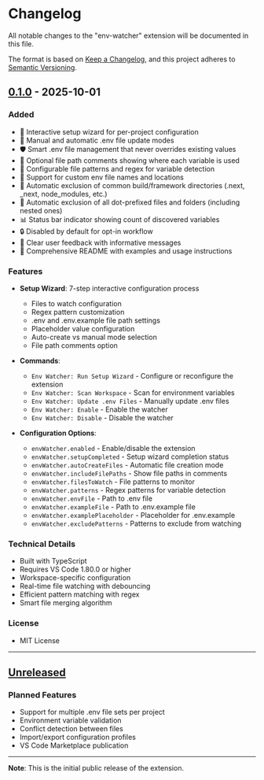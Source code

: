 # Changelog

All notable changes to the "env-watcher" extension will be documented in this file.

The format is based on [Keep a Changelog](https://keepachangelog.com/en/1.0.0/),
and this project adheres to [Semantic Versioning](https://semver.org/spec/v2.0.0.html).

## [0.1.0] - 2025-10-01

### Added
- 🧙 Interactive setup wizard for per-project configuration
- 📝 Manual and automatic .env file update modes
- 🛡️ Smart .env file management that never overrides existing values
- 📍 Optional file path comments showing where each variable is used
- 🔧 Configurable file patterns and regex for variable detection
- 📂 Support for custom env file names and locations
- 🚫 Automatic exclusion of common build/framework directories (.next, _next, node_modules, etc.)
- 🚫 Automatic exclusion of all dot-prefixed files and folders (including nested ones)
- 📊 Status bar indicator showing count of discovered variables
- 🔒 Disabled by default for opt-in workflow
- 💬 Clear user feedback with informative messages
- 📖 Comprehensive README with examples and usage instructions

### Features
- **Setup Wizard**: 7-step interactive configuration process
  - Files to watch configuration
  - Regex pattern customization
  - .env and .env.example file path settings
  - Placeholder value configuration
  - Auto-create vs manual mode selection
  - File path comments option

- **Commands**:
  - `Env Watcher: Run Setup Wizard` - Configure or reconfigure the extension
  - `Env Watcher: Scan Workspace` - Scan for environment variables
  - `Env Watcher: Update .env Files` - Manually update .env files
  - `Env Watcher: Enable` - Enable the watcher
  - `Env Watcher: Disable` - Disable the watcher

- **Configuration Options**:
  - `envWatcher.enabled` - Enable/disable the extension
  - `envWatcher.setupCompleted` - Setup wizard completion status
  - `envWatcher.autoCreateFiles` - Automatic file creation mode
  - `envWatcher.includeFilePaths` - Show file paths in comments
  - `envWatcher.filesToWatch` - File patterns to monitor
  - `envWatcher.patterns` - Regex patterns for variable detection
  - `envWatcher.envFile` - Path to .env file
  - `envWatcher.exampleFile` - Path to .env.example file
  - `envWatcher.examplePlaceholder` - Placeholder for .env.example
  - `envWatcher.excludePatterns` - Patterns to exclude from watching

### Technical Details
- Built with TypeScript
- Requires VS Code 1.80.0 or higher
- Workspace-specific configuration
- Real-time file watching with debouncing
- Efficient pattern matching with regex
- Smart file merging algorithm

### License
- MIT License

---

## [Unreleased]

### Planned Features
- Support for multiple .env file sets per project
- Environment variable validation
- Conflict detection between files
- Import/export configuration profiles
- VS Code Marketplace publication

---

**Note**: This is the initial public release of the extension.

[0.1.0]: https://github.com/szmazhr/env-watcher/releases/tag/v0.1.0
[Unreleased]: https://github.com/szmazhr/env-watcher/compare/v0.1.0...HEAD

